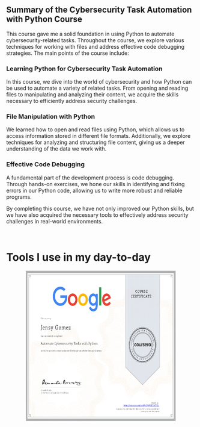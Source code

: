 ## Summary of the Cybersecurity Task Automation with Python Course

This course gave me a solid foundation in using Python to automate cybersecurity-related tasks. Throughout the course, we explore various techniques for working with files and address effective code debugging strategies. The main points of the course include:

### Learning Python for Cybersecurity Task Automation

In this course, we dive into the world of cybersecurity and how Python can be used to automate a variety of related tasks. From opening and reading files to manipulating and analyzing their content, we acquire the skills necessary to efficiently address security challenges.

### File Manipulation with Python

We learned how to open and read files using Python, which allows us to access information stored in different file formats. Additionally, we explore techniques for analyzing and structuring file content, giving us a deeper understanding of the data we work with.

### Effective Code Debugging

A fundamental part of the development process is code debugging. Through hands-on exercises, we hone our skills in identifying and fixing errors in our Python code, allowing us to write more robust and reliable programs.

By completing this course, we have not only improved our Python skills, but we have also acquired the necessary tools to effectively address security challenges in real-world environments.

 <!-- My skills -->
<br>
<h1>Tools I use in my day-to-day</h1>
<p align="center">

  <img align="center" alt="error" height="400" width="400" src="https://github.com/jensygomez/jensygomez/blob/main/Imagens/010_Automate_Cybersecurity_Tasks_with_Python.jpg">  

  
</p>
<br>